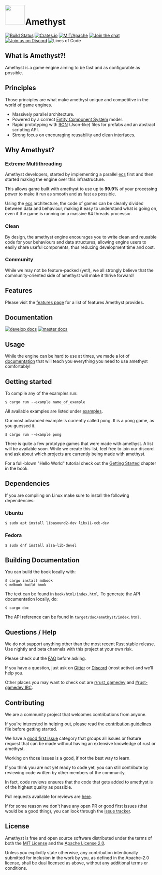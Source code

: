 <img align="left" width="64px" src="book/images/amethyst_thumb.png" />

# Amethyst

[![Build Status][s1]][tc] [![Crates.io][s2]][ci] [![MIT/Apache][s3]][li] [![Join the chat][s4]][gc] [![Join us on Discord][s5]][di] ![Lines of Code][s6]

[s1]: https://travis-ci.org/amethyst/amethyst.svg?branch=master
[s2]: https://img.shields.io/crates/v/amethyst.svg
[s3]: https://img.shields.io/badge/license-MIT%2FApache-blue.svg
[s4]: https://badges.gitter.im/amethyst/general.svg
[s5]: https://img.shields.io/discord/425678876929163284.svg?logo=discord
[s6]: https://tokei.rs/b1/github/amethyst/amethyst?category=code

[tc]: https://travis-ci.org/amethyst/amethyst/
[ci]: https://crates.io/crates/amethyst/
[li]: COPYING
[gc]: https://gitter.im/orgs/amethyst/rooms
[di]: https://discord.gg/GnP5Whs

## What is Amethyst?!

Amethyst is a game engine aiming to be fast and as configurable as possible.

## Principles

Those principles are what make amethyst unique and competitive in the world of game engines.

* Massively parallel architecture.
* Powered by a correct [Entity Component System][ecs] model.
* Rapid prototyping with [RON] (Json-like) files for prefabs and an abstract scripting API.
* Strong focus on encouraging reusability and clean interfaces.

[ecs]: https://en.wikipedia.org/wiki/Entity–component–system
[RON]: https://github.com/ron-rs/ron

## Why Amethyst?

### Extreme Multithreading
Amethyst developers, started by implementing a parallel [ecs] first and then started making the engine over this infrastructure.

This allows game built with amethyst to use up to **99.9%** of your processing power to make it run as smooth and as fast as possible.

Using the [ecs] architecture, the code of games can be cleanly divided between data and behaviour, making it easy to understand what is going on,
even if the game is running on a massive 64 threads processor.

### Clean

By design, the amethyst engine encourages you to write clean and reusable code for your behaviours and data structures, allowing engine users to easily
share useful components, thus reducing development time and cost.

### Community

While we may not be feature-packed (yet!), we all strongly believe that the community-oriented side of amethyst will make it thrive forward!

## Features

Please visit the [features page][feat] for a list of features Amethyst provides.

[feat]: docs/FEATURES.md

## Documentation

[![develop docs][adb1]][ad1] [![master docs][adb2]][ad2]

[adb1]: https://img.shields.io/badge/docs-develop-blue.svg
[adb2]: https://img.shields.io/badge/docs-master-blue.svg

[ad1]: https://www.amethyst.rs/doc/develop.html
[ad2]: https://www.amethyst.rs/doc/master.html

## Usage

While the engine can be hard to use at times, we made a lot of [documentation][bk] that will teach you everything you need to use amethyst comfortably!

[bk]: https://www.amethyst.rs/book/master/

## Getting started

To compile any of the examples run:
```
$ cargo run --example name_of_example
```
All available examples are listed under [examples][ex].

Our most advanced example is currently called pong. It is a pong game, as you guessed it.
```
$ cargo run --example pong
```

There is quite a few prototype games that were made with amethyst. A list will be available soon.
While we create this list, feel free to join our discord and ask about which projects are currently being made with amethyst.

For a full-blown "Hello World" tutorial check out the [Getting Started][gs] chapter
in the book.

[ex]: examples/
[gs]: https://www.amethyst.rs/book/master/getting_started.html

## Dependencies

If you are compiling on Linux make sure to install the following dependencies:

### Ubuntu

```
$ sudo apt install libasound2-dev libx11-xcb-dev
```

### Fedora

```
$ sudo dnf install alsa-lib-devel
```

## Building Documentation

You can build the book locally with:

```
$ cargo install mdbook
$ mdbook build book
```

The text can be found in `book/html/index.html`. To generate the API
documentation locally, do:

```
$ cargo doc
```

The API reference can be found in `target/doc/amethyst/index.html`.

## Questions / Help

We do not support anything other than the most recent Rust stable release. Use nightly and beta channels with this project at your own risk.

Please check out the [FAQ][faq] before asking.

If you have a question, just ask on [Gitter][gt] or [Discord][di] (most active) and we'll help you.

Other places you may want to check out are [r/rust_gamedev][rg] and [#rust-gamedev IRC][irc].

[faq]: https://github.com/amethyst/amethyst/wiki/Frequently-Asked-Questions
[gt]: https://gitter.im/amethyst/general
[di]: https://discord.gg/GnP5Whs
[rg]: https://www.reddit.com/r/rust_gamedev/
[irc]: https://botbot.me/mozilla/rust-gamedev/

## Contributing

We are a community project that welcomes contributions from anyone. 

If you're interested in helping out, please read the [contribution guidelines][cm] 
file before getting started.

We have a [good first issue][gfi] category that groups all issues or feature request
that can be made without having an extensive knowledge of rust or amethyst.

Working on those issues is a good, if not the best way to learn.

If you think you are not yet ready to code yet, you can still contribute by reviewing code written by other members of the community.

In fact, code reviews ensures that the code that gets added to amethyst is of the highest quality as possible.

Pull requests available for reviews are [here][pr].


If for some reason we don't have any open PR or good first issues (that would be a good thing),
you can look through the [issue tracker][it].

[cm]: docs/CONTRIBUTING.md
[pr]: https://github.com/amethyst/amethyst/projects
[it]: https://github.com/amethyst/amethyst/issues

[gfi]: https://github.com/amethyst/amethyst/issues?q=is%3Aissue+is%3Aopen+label%3A%22good+first+issue%22

## License

Amethyst is free and open source software distributed under the terms of both
the [MIT License][lm] and the [Apache License 2.0][la].

[lm]: docs/LICENSE-MIT
[la]: docs/LICENSE-APACHE

Unless you explicitly state otherwise, any contribution intentionally submitted
for inclusion in the work by you, as defined in the Apache-2.0 license, shall be
dual licensed as above, without any additional terms or conditions.
